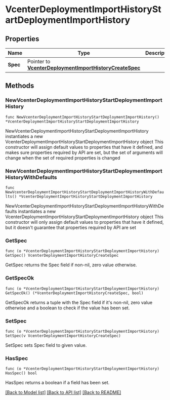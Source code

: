 # VcenterDeploymentImportHistoryStartDeploymentImportHistory

## Properties

Name | Type | Description | Notes
------------ | ------------- | ------------- | -------------
**Spec** | Pointer to [**VcenterDeploymentImportHistoryCreateSpec**](VcenterDeploymentImportHistoryCreateSpec.md) |  | [optional] 

## Methods

### NewVcenterDeploymentImportHistoryStartDeploymentImportHistory

`func NewVcenterDeploymentImportHistoryStartDeploymentImportHistory() *VcenterDeploymentImportHistoryStartDeploymentImportHistory`

NewVcenterDeploymentImportHistoryStartDeploymentImportHistory instantiates a new VcenterDeploymentImportHistoryStartDeploymentImportHistory object
This constructor will assign default values to properties that have it defined,
and makes sure properties required by API are set, but the set of arguments
will change when the set of required properties is changed

### NewVcenterDeploymentImportHistoryStartDeploymentImportHistoryWithDefaults

`func NewVcenterDeploymentImportHistoryStartDeploymentImportHistoryWithDefaults() *VcenterDeploymentImportHistoryStartDeploymentImportHistory`

NewVcenterDeploymentImportHistoryStartDeploymentImportHistoryWithDefaults instantiates a new VcenterDeploymentImportHistoryStartDeploymentImportHistory object
This constructor will only assign default values to properties that have it defined,
but it doesn't guarantee that properties required by API are set

### GetSpec

`func (o *VcenterDeploymentImportHistoryStartDeploymentImportHistory) GetSpec() VcenterDeploymentImportHistoryCreateSpec`

GetSpec returns the Spec field if non-nil, zero value otherwise.

### GetSpecOk

`func (o *VcenterDeploymentImportHistoryStartDeploymentImportHistory) GetSpecOk() (*VcenterDeploymentImportHistoryCreateSpec, bool)`

GetSpecOk returns a tuple with the Spec field if it's non-nil, zero value otherwise
and a boolean to check if the value has been set.

### SetSpec

`func (o *VcenterDeploymentImportHistoryStartDeploymentImportHistory) SetSpec(v VcenterDeploymentImportHistoryCreateSpec)`

SetSpec sets Spec field to given value.

### HasSpec

`func (o *VcenterDeploymentImportHistoryStartDeploymentImportHistory) HasSpec() bool`

HasSpec returns a boolean if a field has been set.


[[Back to Model list]](../README.md#documentation-for-models) [[Back to API list]](../README.md#documentation-for-api-endpoints) [[Back to README]](../README.md)



